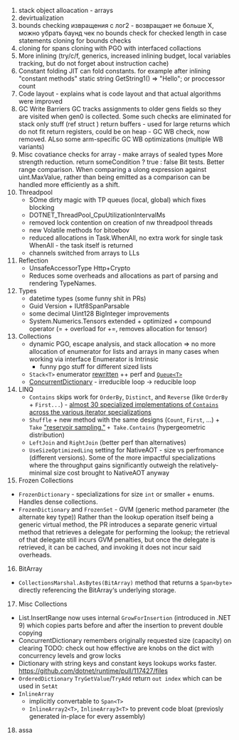 1. stack object alloacation - arrays
2. devirtualization 
3. bounds checking
   извращения с лог2 - возвращает не больше Х, можно убрать баунд чек
   no bounds check for checked length in case statements
   cloning for bounds checks
4. cloning 
    for spans
    cloning with PGO with interfaced collactions
5. More inlining (try/c/f, generics, increased inlining budget, local variables tracking, but do not forget about instruction cache)
6. Constant folding
      JIT can fold constants. for example after inlining "constant methods"  static string GetString1() => "Hello"; or proccessor count
7. Code layout - explains what is code layout and that actual algorithms were improved
8. GC Write Barriers
    GC tracks assignments to older gens fields so they are visited when gen0 is collected. Some such checks are eliminated for stack only stuff (ref struct ) 
    return buffers - used for large returns which do not fit return registers, could be on heap - GC WB check, now removed. ALso some arm-specific GC WB optimizations (multiple WB variants)
9. Misc 
    covatiance checks for array - make arrays of sealed types
    More strength reduction.
    return someCondition ? true : false
    Bit tests.
    Better range comparison. When comparing a ulong expression against uint.MaxValue, rather than being emitted as a comparison can be handled more efficiently as a shift.
10. Threadpool
     - SOme dirty magic with TP queues (local, global) which fixes blocking
     - DOTNET_ThreadPool_CpuUtilizationIntervalMs
     - removed lock contention on creation of nw threadpool threads
     - new Volatile methods for bitoebov
     - reduced allocations in Task.WhenAll, no extra work for single task WhenAll - the task itself is returned
     - channels switched from arrays to LLs
11. Reflection 
    - UnsafeAccessorType Http+Crypto 
    - Reduces some overheads and allocations as part of parsing and rendering TypeNames.
12. Types
     - datetime types (some funny shit in PRs)
     - Guid Version + IUtf8SpanParsable
     - some decimal Uint128 BigInteger improvements 
     - System.Numerics.Tensors extended + optimized + compound operator (= + overload for +=, removes allocation for tensor)
13. Collections
    - dynamic PGO, escape analysis, and stack allocation => no more allocation of enumerator for lists and arrays in many cases when working via interface
      Enumerator is Intrinsic
      + funny pgo stuff for different sized lists
    - `Stack<T>` enumerator [rewritten](https://github.com/dotnet/runtime/pull/117328) ++ perf and [`Queue<T>`](https://github.com/dotnet/runtime/pull/117341)
    - [ConcurrentDictionary](https://github.com/dotnet/runtime/pull/116949) -  irreducible loop -> reducible loop
14. LINQ
    - `Contains` skips work for `OrderBy`, `Distinct`, and `Reverse` (like `OrderBy` + `First...`) - [almost 30 specialized implementations of `Contains` across the various iterator specializations](https://github.com/dotnet/runtime/pull/112684)
    - `Shuffle` + new method with the same designs (`Count`, `First`, ...) + `Take` ["reservoir sampling."](https://en.wikipedia.org/wiki/Reservoir_sampling) `+ Take.Contains` (hypergeometric distribution)
    - `LeftJoin` and `RightJoin` (better perf than alternatives)
    - `UseSizeOptimizedLinq` setting for NativeAOT - size vs perfromance (different versions). Some of the more impactful specializations where the throughput gains significantly outweigh the relatively-minimal size cost brought to NativeAOT anyway
15. Frozen Collections
   - `FrozenDictionary` - specializations for size `int` or smaller + enums. Handles dense collections.  
   - `FrozenDictionary` and `FrozenSet` - GVM (generic method parameter (the alternate key type)) Rather than the lookup operation itself being a generic virtual method, the PR introduces a separate generic virtual method that retrieves a delegate for performing the lookup; the retrieval of that delegate still incurs GVM penalties, but once the delegate is retrieved, it can be cached, and invoking it does not incur said overheads. 
16. BitArray
   - `CollectionsMarshal.AsBytes(BitArray)` method that returns a `Span<byte>` directly referencing the BitArray‘s underlying storage.
17. Misc Collections
   - List.InsertRange now uses internal `GrowForInsertion` (introduced in .NET 9) which copies parts before and after the insertion to prevent double copying
   - ConcurrentDictionary remembers originally requested size (capacity) on clearing TODO: check out how effective are knobs on the dict with concurrency levels and grow locks
   - Dictionary with string keys and constant keys lookups works faster. https://github.com/dotnet/runtime/pull/117427/files
   - `OrderedDictionary` `TryGetValue`/`TryAdd` return `out index` which can be used in `SetAt`
   - `InlineArray`
      - implicitly convertable to `Span<T>`
      - `InlineArray2<T>`, `InlineArray3<T>` to prevent code bloat (previosly generated in-place for every assembly)    
18. assa
